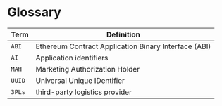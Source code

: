 # Glossary

| Term      | Definition                                                                                |
| :---      | ---                                                                                       |
| `ABI`     | Ethereum Contract Application Binary Interface (ABI)                                      |
| `AI`      | Application identifiers                                                                   |
| `MAH`     | Marketing Authorization Holder                                                            |
| `UUID`    | Universal Unique IDentifier                                                               |
| `3PLs`    | third-party logistics provider                                                            |
